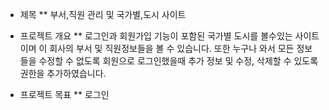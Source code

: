 * 제목
** 부서,직원 관리 및 국가별,도시 사이트

* 프로젝트 개요
** 로그인과 회원가입 기능이 포함된 국가별 도시를 볼수있는 사이트이며  이 회사의 부서 및 직원정보들을 볼 수 있습니다. 또한 누구나 와서 모든 정보들을 수정할 수 없도록
  회원으로 로그인했을때 추가 정보 및 수정, 삭제할 수 있도록 권한을 추가하였습니다.

* 프로젝트 목표
** 로그인

